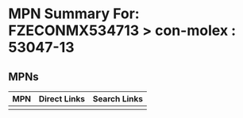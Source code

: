 



# MPN Summary For: FZECONMX534713 > con-molex : 53047-13

## MPNs
  

|MPN|Direct Links|Search Links|
| :--- | :--- | :--- |
||||
